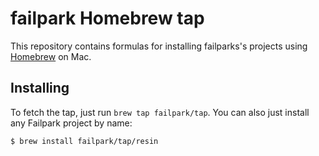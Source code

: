 # failpark Homebrew tap

This repository contains formulas for installing failparks's projects using [Homebrew](https://brew.sh) on Mac.

## Installing

To fetch the tap, just run `brew tap failpark/tap`. You can also just install any Failpark project by name:

```sh
$ brew install failpark/tap/resin
```

